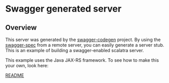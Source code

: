 # Swagger generated server

## Overview
This server was generated by the [swagger-codegen](https://github.com/wordnik/swagger-codegen) project.  By using the 
[swagger-spec](https://github.com/wordnik/swagger-core/wiki) from a remote server, you can easily generate a server stub.  This
is an example of building a swagger-enabled scalatra server.

This example uses the Java JAX-RS framework.  To see how to make this your own, look here:

[README](https://github.com/wordnik/swagger-codegen/tree/master/samples/server-generator/java-jaxrs)
